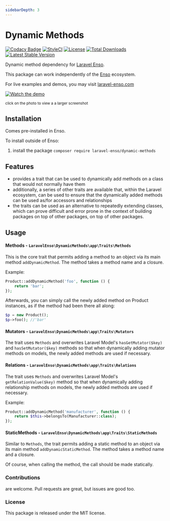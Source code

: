 ```yaml
---
sidebarDepth: 3
---
```


# Dynamic Methods

[![Codacy Badge](https://api.codacy.com/project/badge/Grade/6e342eff10f24db5b89be5fe203e424d)](https://www.codacy.com/app/laravel-enso/dynamic-methods?utm_source=github.com&amp;utm_medium=referral&amp;utm_content=laravel-enso/dynamic-methods&amp;utm_campaign=Badge_Grade)
[![StyleCI](https://github.styleci.io/repos/85492361/shield?branch=master)](https://github.styleci.io/repos/85492361)
[![License](https://poser.pugx.org/laravel-enso/dynamic-methods/license)](https://packagist.org/packages/laravel-enso/datatable)
[![Total Downloads](https://poser.pugx.org/laravel-enso/dynamic-methods/downloads)](https://packagist.org/packages/laravel-enso/dynamic-methods)
[![Latest Stable Version](https://poser.pugx.org/laravel-enso/dynamic-methods/version)](https://packagist.org/packages/laravel-enso/dynamic-methods)

Dynamic method dependency for [Laravel Enso](https://github.com/laravel-enso/Enso).

This package can work independently of the [Enso](https://github.com/laravel-enso/Enso) ecosystem.

For live examples and demos, you may visit [laravel-enso.com](https://www.laravel-enso.com)

[![Watch the demo](https://laravel-enso.github.io/dynamic-methods/screenshots/bulma_001_thumb.png)](https://laravel-enso.github.io/dynamic-methods/screenshots/bulma_001.png)

<sup>click on the photo to view a a larger screenshot</sup>

## Installation

Comes pre-installed in Enso.

To install outside of Enso:

1. install the package `composer require laravel-enso/dynamic-methods` 


## Features

- provides a trait that can be used to dynamically add methods on a class that would not normally have them
- additionally, a series of other traits are available that, within the Laravel ecosystem, can be used to ensure
that the dynamically added methods can be used as/for accessors and relationships
- the traits can be used as an alternative to repeatedly extending classes, which can prove difficult and error prone
 in the context of building packages on top of other packages, on top of other packages. 

## Usage

#### Methods - `LaravelEnso\DynamicMethods\app\Traits\Methods`

This is the core trait that permits adding a method to an object via its main method `addDynamicMethod`.
The method takes a method name and a closure.

Example:
```php
Product::addDynamicMethod('foo', function () {
    return 'bar';
});
```

Afterwards, you can simply call the newly added method on Product instances, as if the method had been there all along:
```php
$p = new Product();
$p->foo(); //'bar'
```

#### Mutators - `LaravelEnso\DynamicMethods\app\Traits\Mutators`

The trait uses `Methods` and overwrites Laravel Model's `hasGetMutator($key)` and `hasSetMutator($key)` methods
so that when dynamically adding mutator methods on models, the newly added methods are used if necessary.

#### Relations - `LaravelEnso\DynamicMethods\app\Traits\Relations`

The trait uses `Methods` and overwrites Laravel Model's `getRelationValue($key)` method
so that when dynamically adding relationship methods on models, the newly added methods are used if necessary.

Example:
```php
Product::addDynamicMethod('manufacturer', function () {
    return $this->belongsTo(Manufacturer::class);
});
``` 

#### StaticMethods - `LaravelEnso\DynamicMethods\app\Traits\StaticMethods`

Similar to `Methods`, the trait permits adding a static method to an object via its main method `addDynamicStaticMethod`.
The method takes a method name and a closure.

Of course, when calling the method, the call should be made statically.
   
### Contributions

are welcome. Pull requests are great, but issues are good too.

### License

This package is released under the MIT license.
